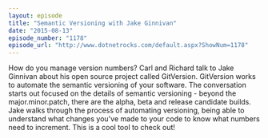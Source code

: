 ```yaml
---
layout: episode
title: "Semantic Versioning with Jake Ginnivan"
date: "2015-08-13"
episode_number: "1178"
episode_url: "http://www.dotnetrocks.com/default.aspx?ShowNum=1178"
---
```


How do you manage version numbers? Carl and Richard talk to Jake Ginnivan about his open source project called GitVersion. GitVersion works to automate the semantic versioning of your software. The conversation starts out focused on the details of semantic versioning - beyond the major.minor.patch, there are the alpha, beta and release candidate builds. Jake walks through the process of automating versioning, being able to understand what changes you've made to your code to know what numbers need to increment. This is a cool tool to check out!
